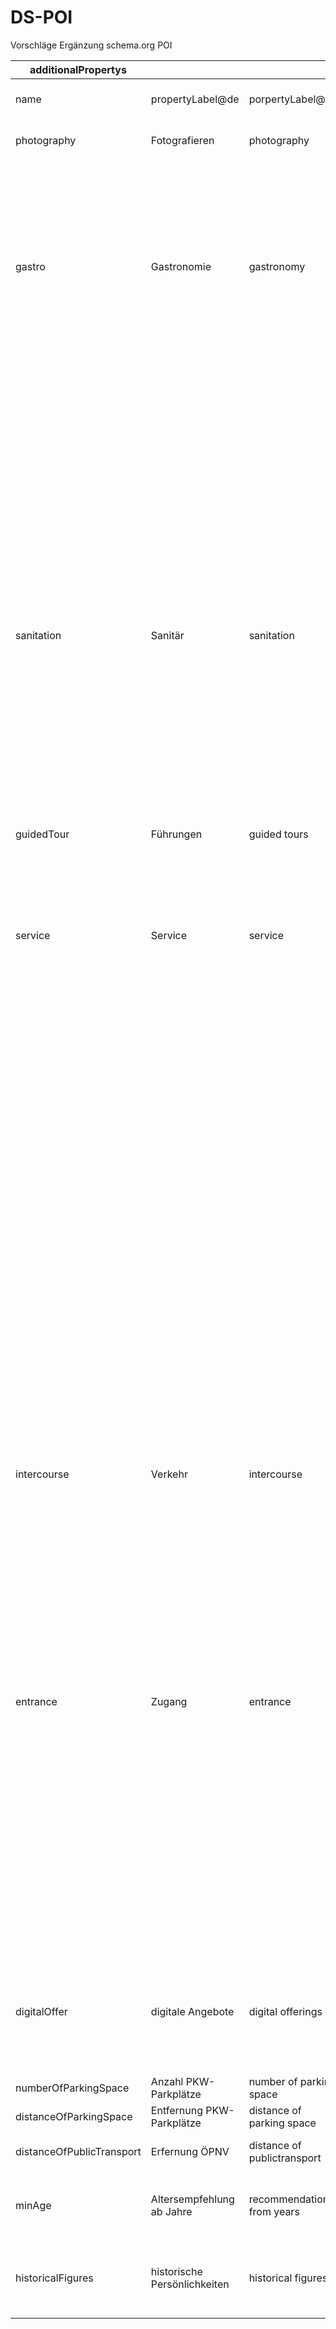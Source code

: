 # DS-POI
Vorschläge Ergänzung schema.org POI

| additionalPropertys       |                              |                             |                                                                                 |                                                        |                                                    | Enumeration                |                                       |                                                                           |                                           |                                                                                                                                                                                   |                                                                                                                                                                    |                                                                             |
|---------------------------|------------------------------|-----------------------------|---------------------------------------------------------------------------------|--------------------------------------------------------|----------------------------------------------------|----------------------------|---------------------------------------|---------------------------------------------------------------------------|-------------------------------------------|-----------------------------------------------------------------------------------------------------------------------------------------------------------------------------------|--------------------------------------------------------------------------------------------------------------------------------------------------------------------|-----------------------------------------------------------------------------|
| name                      | propertyLabel@de             | porpertyLabel@en            | comment@de                                                                      | comment@en                                             | sameAs                                             | Enumeration / expected Typ | name                                  | rdfs:label @de                                                            | rdfs:label @en                            | rdfs:comment @de                                                                                                                                                                  | rdfs:comment @en                                                                                                                                                   | sameAs                                                                      |
| photography               | Fotografieren                | photography                 | Angaben zum Fotografieren vor Ort                                               | Information on photographing on site                   | https://de.wikipedia.org/wiki/Fotografiererlaubnis | photography                | takingPicturesPermitted               | Fotografieren erlaubt                                                     | taking pictures permitted                 | Fotografieren in der Sehenswürdigkeit ist erlaubt                                                                                                                                 | Taking pictures in the sight is allowed                                                                                                                            |                                                                             |
|                           |                              |                             |                                                                                 |                                                        |                                                    |                            | photoLicenceFeeRequired               | Fotolizenz kostenpflichtig                                                | photo licence fee required                | Fotografieren im Objekt  ist nur bei Zahlung einer Gebühr erlaubt                                                                                                                 | Photography is only allowed if a fee is paid.                                                                                                                      |                                                                             |
| gastro                    | Gastronomie                  | gastronomy                  | Gastronomische Angebote vor Ort                                                 | Gastronomic offers on site                             | https://de.wikipedia.org/wiki/Gastronomie          | gastro                     | cafe                                  | Café                                                                      | café                                      | Auch Kaffeehaus - ist ursprünglich eine Gaststätte, in der vor allem heißer Kaffee als Getränk angeboten wird.                                                                    | Also coffee house - is originally a restaurant, in which above all hot coffee is offered as beverage.                                                              | https://de.wikipedia.org/wiki/Caf%C3%A9                                     |
|                           |                              |                             |                                                                                 |                                                        |                                                    |                            | bar                                   | Getränkebar                                                               | bar                                       | Eine Bar ist eine Lokalität oder gastronomische Ausstattung, an der primär Getränke ausgeschenkt werden.                                                                          | A bar is a place or gastronomic equipment where primarily drinks are served.                                                                                       | https://de.wikipedia.org/wiki/Bar_(Lokal)                                   |
|                           |                              |                             |                                                                                 |                                                        |                                                    |                            | takeawayShop                          | Imbiss                                                                    | takeaway shop                             | Verkaufsstand für den Verkauf von Mahlzeiten und Getränken für den Verzehr zwischen regulären Hauptmahlzeiten (deutsch Imbiss).                                                   | Sales stand for the sale of meals and beverages for consumption between regular main meals (German snack).                                                         | https://de.wikipedia.org/wiki/Imbissstand                                   |
|                           |                              |                             |                                                                                 |                                                        |                                                    |                            | restaurant                            | Restaurant                                                                | restaurant                                | Gehobene Gaststätten, in denen Speisen und Getränke angeboten und verzehrt werden.                                                                                                | High class restaurants where food and drinks are offered and consumed.                                                                                             | https://de.wikipedia.org/wiki/Restaurant                                    |
|                           |                              |                             |                                                                                 |                                                        |                                                    |                            | drinkingWaterStation                  | Trinkwasserstation                                                        | drinking water station                    | Am Ort steht eine Wasserstation zur Verfügung                                                                                                                                     | A water station is available on the spot.                                                                                                                          | https://de.wikipedia.org/wiki/Free_Refill                                   |
| sanitation                | Sanitär                      | sanitation                  | Sanitärausstattung                                                              | sanitary equipment                                     |                                                    | sanitation                 | toilets                               | Toiletten                                                                 | toilets                                   | Es gibt Toiletten vor Ort zur Verfügung                                                                                                                                           | There are toilets in the place                                                                                                                                     | https://de.wikipedia.org/wiki/Toilette                                      |
|                           |                              |                             |                                                                                 |                                                        |                                                    |                            | nappyChangingArea                     | Wickelplatz                                                               | nappy-changing area                       | Ein Wickeltisch/-Raum steht am Ort zur Verfügung                                                                                                                                  | There is a baby change unit available at this place                                                                                                                | https://de.wikipedia.org/wiki/Wickeltisch                                   |
|                           |                              |                             |                                                                                 |                                                        |                                                    |                            | familyAndChildFriendly                | familien- / kindgerecht                                                   | family- and child-friendly                | Der Ort bietet eine familienfreundliche Dienstleistung                                                                                                                            | A family-friendly product or service is one that is considered to be suitable for all members of an average family.                                                |                                                                             |
| guidedTour                | Führungen                    | guided tours                | Werden Führungen angeboten                                                      | Are guided tours offered?                              | https://de.wikipedia.org/wiki/Guided_Tour          | guidedTour                 | guidedTour(Only)WithRegistration      | Führung mit Anmeldung                                                     | guided tour (only) with registration      | Eine Anmeldung vor der Führung ist erforderlich                                                                                                                                   | The guided tour musst be registered in advance                                                                                                                     | https://de.wikipedia.org/wiki/Guided_Tour                                   |
|                           |                              |                             |                                                                                 |                                                        |                                                    |                            | guidedTour,RegistrationNotRequired    | Führung ohne Anmeldung                                                    | guided tour, registration not required    | Eine Anmeldung vor der Führung ist nicht erforderlich                                                                                                                             | The guided tour musst not be registered in advance                                                                                                                 | https://de.wikipedia.org/wiki/Guided_Tour                                   |
| service                   | Service                      | service                     | Allgemeine Serviceangebote                                                      | General Service Offerings                              |                                                    | service                    | baggageStorage                        | Gepäckaufbewahrung                                                        | baggage storage                           | Der Ort bietet eine Möglichkeit für Gepäckaufbewahrung                                                                                                                            | The place offers a baggage storage                                                                                                                                 | https://de.wikipedia.org/wiki/Gep%C3%A4ckschlie%C3%9Ffach                   |
|                           |                              |                             |                                                                                 |                                                        |                                                    |                            | childcare                             | Kinderbetreuung                                                           | childcare                                 | Während des Besuches gibt es gesondete Angebote zur Betreuung von Kinder                                                                                                          | During the visit there are special offers for the care of children.                                                                                                |                                                                             |
|                           |                              |                             |                                                                                 |                                                        |                                                    |                            | lockBoxes                             | Schließfächer                                                             | lock boxes                                | Ein Schließfach ist ein gegen Diebstahl und gegebenenfalls andere Risiken geschützter Behälter für Wertsachen.                                                                    | A locker is a container for valuables that is protected against theft and other risks, if any.                                                                     | https://de.wikipedia.org/wiki/Schlie%C3%9Ffach                              |
|                           |                              |                             |                                                                                 |                                                        |                                                    |                            | freeWlan                              | free WLAN                                                                 | free WLAN                                 | Der Ort bietet freien WLAN-Zugang (drahtloses lokales Netzwerk)                                                                                                                   | The place offers free WLAN access                                                                                                                                  | https://de.wikipedia.org/wiki/Wireless_Local_Area_Network                   |
|                           |                              |                             |                                                                                 |                                                        |                                                    |                            | playground                            | Spielplatz                                                                | playground                                | Der Ort bietet einen Spielplatz                                                                                                                                                   | The place offers a playground                                                                                                                                      | https://de.wikipedia.org/wiki/Spielplatz                                    |
|                           |                              |                             |                                                                                 |                                                        |                                                    |                            | seatingPossibilitiesRestArea          | Ruhezone mit Sitzmöglichkeiten oder separate Stitzmöglichkeiten vorhanden | seating possibilities/ rest area          | Als Ruheraum wird in ein Raum bzw. Bereich bezeichnet, in dem vorwiegend in lauten Umgebungen eine Rückzugsmöglichkeit geboten wird, wo eine verminderte Geräuschkulisse besteht. | A relaxation room is defined as a room or area in which there is a possibility of retreat mainly in noisy environments, where there is a reduced background noise. | https://de.wikipedia.org/wiki/Ruheraum                                      |
|                           |                              |                             |                                                                                 |                                                        |                                                    |                            | chargingPossibilitiesForMobileDevices | Lademöglichkeit mobile Gerätefür                                          | charging possibilities for mobile devices | Stationäre Anlage, an der mobile akkubetriebene Geräte durch einfaches Einstellen oder Einsteckenaufgeladen werden können.                                                        | Stationary system in which mobile battery-operated devices can be charged by simple setting or plugging in.                                                        | https://de.wikipedia.org/wiki/Ladestation                                   |
| intercourse               | Verkehr                      | intercourse                 | Angaben zur Verkehrsanbindung                                                   | Information on transport connections                   |                                                    | intercourse                | busParkCoachPark                      | Bushaltepunkt (für Ein- und Ausstieg) vorhanden                           | bus park/ coach park                      | Fläche im öffentlichen Raum, auf dem das Parken für Busse erlaubt ist.                                                                                                            | Area in the public space where parking for busses is allowed.                                                                                                      | https://de.wikipedia.org/wiki/Parkplatz#Busparkplatz                        |
|                           |                              |                             |                                                                                 |                                                        |                                                    |                            | bicycleStandsBicycleLockers           | Fahrradständer/-boxen                                                     | bicycle stands/ bicycle lockers           | bauliche Einrichtung mit mehreren Halterungen zum Abstellen von Fahrrädern                                                                                                        | Structural device with several supports for parking bicycles                                                                                                       | https://de.wikipedia.org/wiki/Fahrradabstellanlage                          |
|                           |                              |                             |                                                                                 |                                                        |                                                    |                            | electricVehicleCarChargingStation     | Ladesäule PKW                                                             | electric vehicle/car charging station     | Speziell für Elektrofahrzeuge konzipierte Ladestation.                                                                                                                            | Charging station specially designed for electric vehicles.                                                                                                         | https://de.wikipedia.org/wiki/Ladestation_(Elektrofahrzeug)#Lades%C3%A4ulen |
|                           |                              |                             |                                                                                 |                                                        |                                                    |                            | ebikeChargingStation                  | Ladesäule Ebike                                                           | ebike charging station                    | Infrastruktur zum Laden der Akkus von Elektrofahrrädern                                                                                                                           | Infrastructure for charging the batteries of electric bicycles                                                                                                     | https://de.wikipedia.org/wiki/Ladestation_(Elektrofahrrad)                  |
| entrance                  | Zugang                       | entrance                    | Besondere Angabe bezüglich der Nutzung                                          | Specific information concerning use                    |                                                    | entrance                   | smokingPermitted                      | rauchen erlaubt                                                           | smoking permitted                         | Vor Ort darf geraucht werden.                                                                                                                                                     | Smoking is allowed on site.                                                                                                                                        |                                                                             |
|                           |                              |                             |                                                                                 |                                                        |                                                    |                            | smokingArea                           | separater Raucherbereich                                                  | smoking area                              | Vor Ort befindet sich ein separater Raucherbereich.                                                                                                                               | There is a separate smoking area on site.                                                                                                                          |                                                                             |
|                           |                              |                             |                                                                                 |                                                        |                                                    |                            | indoors                               | vorwiegend ein Angebot im Inndoorbereich                                  | indoors                                   | Aktivitäten innerhalb eines Raumes oder Gebäudes.                                                                                                                                 | Activities within a room or building.                                                                                                                              | https://de.wikipedia.org/wiki/Indoor                                        |
|                           |                              |                             |                                                                                 |                                                        |                                                    |                            | outdoors                              | vorwiegend ein Angebot im Outdoorbereich                                  | outdoors                                  | Aktivitäten im Freien oder außerhalb von Gebäuden.                                                                                                                                | Activities outdoors or outside buildings.                                                                                                                          | https://de.wikipedia.org/wiki/Outdoor                                       |
|                           |                              |                             |                                                                                 |                                                        |                                                    |                            | freeEntrance                          | kostenfreier Eintritt                                                     | freeEntrance                              | Das Betreten ist kostenfrei                                                                                                                                                       | Recommendation for certain age groups                                                                                                                              | https://de.wikipedia.org/wiki/Liste_der_Altersstufen_im_deutschen_Recht     |
|                           |                              |                             |                                                                                 |                                                        |                                                    |                            | petsPermittedPetsWelcome              | Tiere erlaubt                                                             | pets permitted/ pets welcome              | Das Mitführen von Haustieren ist erlaubt                                                                                                                                          | Carriage of pets is allowed                                                                                                                                        |                                                                             |
| digitalOffer              | digitale Angebote            | digital offerings           | besondere Digitale Angebote                                                     | special digital offers                                 |                                                    | digitalOffer               | augmentedReality                      | Augmented Reality                                                         | Augmented Reality                         | Computergestützte Erweiterung der Realitätswahrnehmung, die alle menschlichen Sinnesmodalitäten ansprechen kann.                                                                  | Computer-aided expansion of the perception of reality, which can address all human sensory modalities.                                                             | https://de.wikipedia.org/wiki/Erweiterte_Realit%C3%A4t                      |
|                           |                              |                             |                                                                                 |                                                        |                                                    |                            | virtuellReality                       |                                                                           |                                           |                                                                                                                                                                                   |                                                                                                                                                                    |                                                                             |
| numberOfParkingSpace      | Anzahl PKW-Parkplätze        | number of parking space     | Anzahl der PKW Parkplätze                                                       | Number of car parking spaces                           |                                                    | Number                     |                                       |                                                                           |                                           |                                                                                                                                                                                   |                                                                                                                                                                    |                                                                             |
| distanceOfParkingSpace    | Entfernung PKW-Parkplätze    | distance of parking space   | Entfernung der PKW-Parkplätze                                                   | Distance from the car park                             |                                                    | Number                     |                                       |                                                                           |                                           |                                                                                                                                                                                   |                                                                                                                                                                    |                                                                             |
| distanceOfPublicTransport | Erfernung ÖPNV               | distance of publictransport | Entfernung zu Haltestelle ÖPNV                                                  | Distance to bus stop public transport                  |                                                    | Number                     |                                       |                                                                           |                                           |                                                                                                                                                                                   |                                                                                                                                                                    |                                                                             |
| minAge                    | Altersempfehlung ab Jahre    | recommendation from years   | Altersempfehlung für den Ort, Mindestalter in Jahren                            | Age recommendation for the place, minimum age in years |                                                    | Number                     |                                       |                                                                           |                                           |                                                                                                                                                                                   |                                                                                                                                                                    |                                                                             |
| historicalFigures         | historische Persönlichkeiten | historical figures          | bedeutende historische Persönlichkeiten die mit dem POI im Zusammenhang stehen. | important historical personalities related to the POI. |                                                    | Person                     |                                       |                                                                           |                                           |                                                                                                                                                                                   |                                                                                                                                                                    |                                                                             |
